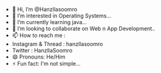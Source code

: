 - 👋 Hi, I’m @Hanzllasoomro
- 👀 I’m interested in Operating Systems...
- 🌱 I’m currently learning java...
- 💞️ I’m looking to collaborate on Web n App Development..
- 📫 How to reach me :
-    Instagram & Thread : hanzllasoomro
-    Twitter : HanzllaSoomro
- 😄 Pronouns: He/Him
- ⚡ Fun fact: I'm not simple...

<!---
Hanzllasoomro/Hanzllasoomro is a ✨ special ✨ repository because its `README.md` (this file) appears on your GitHub profile.
You can click the Preview link to take a look at your changes.
--->
